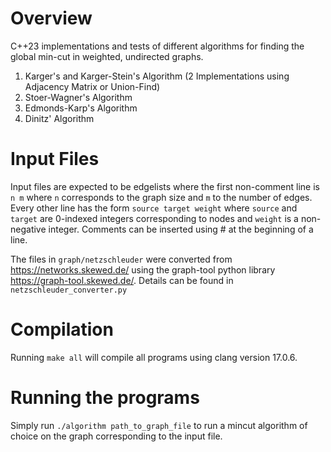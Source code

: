 # Overview

C++23 implementations and tests of different algorithms for finding the global min-cut in weighted, undirected graphs.

1. Karger's and Karger-Stein's Algorithm (2 Implementations using Adjacency Matrix or Union-Find)
2. Stoer-Wagner's Algorithm
3. Edmonds-Karp's Algorithm
4. Dinitz' Algorithm

# Input Files

Input files are expected to be edgelists where the first non-comment 
line is `n m` where `n` corresponds to the graph size and `m` to the 
number of edges. Every other line has the form `source target weight`
where `source` and `target` are 0-indexed integers 
corresponding to nodes and `weight` is a non-negative integer.
Comments can be inserted using \# at the beginning of a line.

The files in `graph/netzschleuder` were
converted from https://networks.skewed.de/ using the graph-tool python library https://graph-tool.skewed.de/.
Details can be found in `netzschleuder_converter.py`

# Compilation
Running `make all` will compile all programs using clang version 17.0.6.

# Running the programs
Simply run `./algorithm path_to_graph_file` to run a mincut algorithm of 
choice on the graph corresponding to the input file. 

